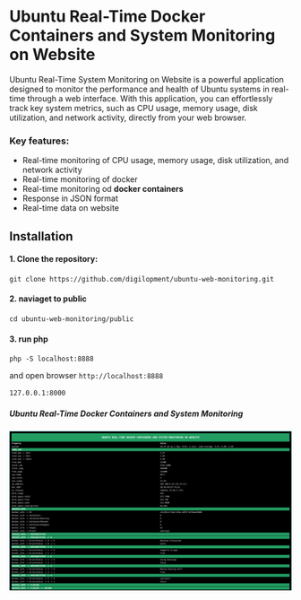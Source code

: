# Ubuntu Real-Time Docker Containers and System Monitoring on Website

Ubuntu Real-Time System Monitoring on Website is a powerful application designed to monitor the performance and health of Ubuntu systems in real-time through a web interface. With this application, you can effortlessly track key system metrics, such as CPU usage, memory usage, disk utilization, and network activity, directly from your web browser.

### Key features:
- Real-time monitoring of CPU usage, memory usage, disk utilization, and network activity
- Real-time monitoring of docker
- Real-time monitoring od **docker containers**
- Response in JSON format
- Real-time data on website

## Installation

#### 1. Clone the repository:

```shell
git clone https://github.com/digilopment/ubuntu-web-monitoring.git
```

#### 2. naviaget to public

```shell
cd ubuntu-web-monitoring/public
```

#### 3. run php

```shell
php -S localhost:8888
```

and open browser `http://localhost:8888`

```sh
127.0.0.1:8000
```

##### Ubuntu Real-Time Docker Containers and System Monitoring
![screen](https://raw.githubusercontent.com/digilopment/ubuntu-web-monitoring/8b5abaead414177aefdfc1ab41f83b3befc19f5b/public/media/img/screen.png)

